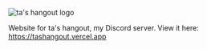 ![ta's hangout logo](https://i.ibb.co/28TJq8X/repologo.png)

Website for ta's hangout, my Discord server. View it here: https://tashangout.vercel.app
